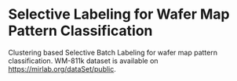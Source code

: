 # Selective Labeling for Wafer Map Pattern Classification
Clustering based Selective Batch Labeling for wafer map pattern classification.
WM-811k dataset is available on https://mirlab.org/dataSet/public.
